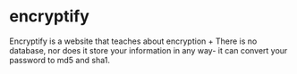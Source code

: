 # encryptify
Encryptify is a website that teaches about encryption + There is no database, nor does it store your information  in any way- it can convert your password to md5 and sha1.  
